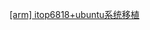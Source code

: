 

<a href="http://localhost:4000/2020/04/19//articles/2020/04/19/1587258019000.html/" target="_blank">[arm] itop6818+ubuntu系统移植</a>
